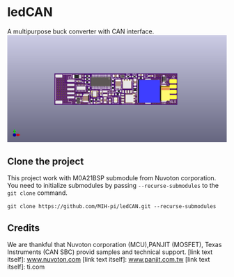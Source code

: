 # ledCAN
A multipurpose buck converter with CAN interface.
![image](./kicad/pcb/ledCAN.png)

## Clone the project
This project work with M0A21BSP submodule from Nuvoton corporation. You need to initialize submodules by passing ``--recurse-submodules`` to the ``git clone`` command.
```
git clone https://github.com/MIH-pi/ledCAN.git --recurse-submodules
```

## Credits
We are thankful that Nuvoton corporation (MCU),PANJIT (MOSFET), Texas Instruments (CAN SBC) provid samples and technical support.
[link text itself]: www.nuvoton.com
[link text itself]: www.panjit.com.tw
[link text itself]: ti.com
